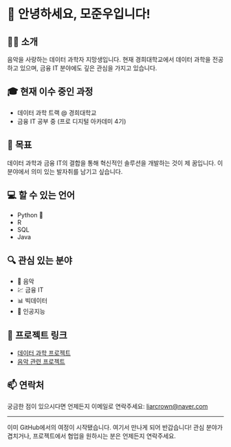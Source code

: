 # 👋 안녕하세요, 모준우입니다!

## 🙋‍♂️ 소개
음악을 사랑하는 데이터 과학자 지망생입니다. 현재 경희대학교에서 데이터 과학을 전공하고 있으며, 금융 IT 분야에도 깊은 관심을 가지고 있습니다.

## 🎓 현재 이수 중인 과정
- 데이터 과학 트랙 @ 경희대학교
- 금융 IT 공부 중 (프로 디지털 아카데미 4기)

## 🎯 목표
데이터 과학과 금융 IT의 결합을 통해 혁신적인 솔루션을 개발하는 것이 제 꿈입니다. 이 분야에서 의미 있는 발자취를 남기고 싶습니다.

## 💻 할 수 있는 언어
- Python 🐍
- R
- SQL
- Java

## 🔍 관심 있는 분야
- 🎵 음악
- 💹 금융 IT
- 📊 빅데이터
- 🤖 인공지능

## 📁 프로젝트 링크
- [데이터 과학 프로젝트](https://github.com/ijustwannabeme/datascienceproject)
- [음악 관련 프로젝트](https://github.com/ijustwannabeme/musicproject)

## 📫 연락처
궁금한 점이 있으시다면 언제든지 이메일로 연락주세요: [liarcrown@naver.com](mailto:liarcrown@naver.com)

---
이미 GitHub에서의 여정이 시작됐습니다. 여기서 만나게 되어 반갑습니다! 관심 분야가 겹치거나, 프로젝트에서 협업을 원하시는 분은 언제든지 연락주세요.

<!---
ijustwannabeme/ijustwannabeme is a ✨ special ✨ repository because its `README.md` (this file) appears on your GitHub profile.
You can click the Preview link to take a look at your changes.
--->
